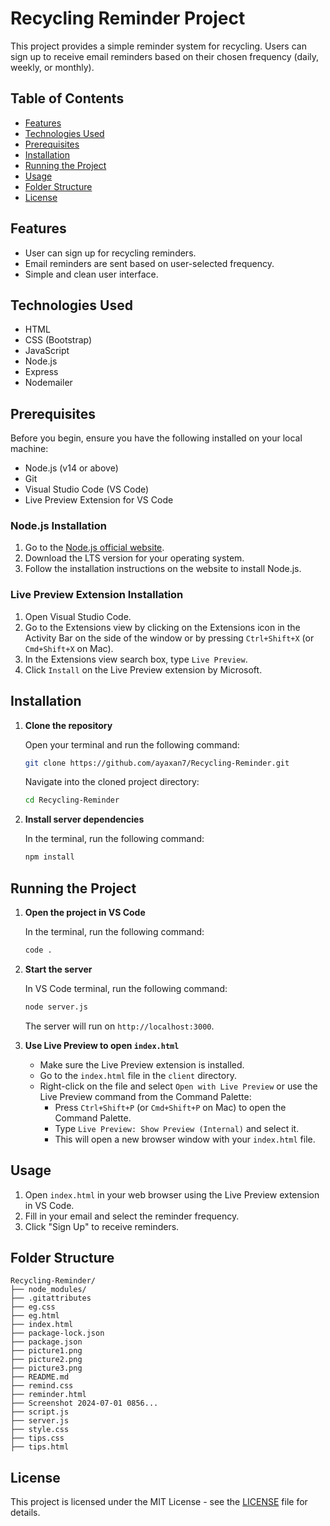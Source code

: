 # Recycling Reminder Project

This project provides a simple reminder system for recycling. Users can sign up to receive email reminders based on their chosen frequency (daily, weekly, or monthly).

## Table of Contents

- [Features](#features)
- [Technologies Used](#technologies-used)
- [Prerequisites](#prerequisites)
- [Installation](#installation)
- [Running the Project](#running-the-project)
- [Usage](#usage)
- [Folder Structure](#folder-structure)
- [License](#license)


## Features

- User can sign up for recycling reminders.
- Email reminders are sent based on user-selected frequency.
- Simple and clean user interface.

## Technologies Used

- HTML
- CSS (Bootstrap)
- JavaScript
- Node.js
- Express
- Nodemailer

## Prerequisites

Before you begin, ensure you have the following installed on your local machine:

- Node.js (v14 or above)
- Git
- Visual Studio Code (VS Code)
- Live Preview Extension for VS Code

### Node.js Installation

1. Go to the [Node.js official website](https://nodejs.org/).
2. Download the LTS version for your operating system.
3. Follow the installation instructions on the website to install Node.js.

### Live Preview Extension Installation

1. Open Visual Studio Code.
2. Go to the Extensions view by clicking on the Extensions icon in the Activity Bar on the side of the window or by pressing `Ctrl+Shift+X` (or `Cmd+Shift+X` on Mac).
3. In the Extensions view search box, type `Live Preview`.
4. Click `Install` on the Live Preview extension by Microsoft.

## Installation

1. **Clone the repository**

   Open your terminal and run the following command:

   ```sh
   git clone https://github.com/ayaxan7/Recycling-Reminder.git
   ```

   Navigate into the cloned project directory:

   ```sh
   cd Recycling-Reminder
   ```

2. **Install server dependencies**

   In the terminal, run the following command:

   ```sh
   npm install
   ```

## Running the Project

1. **Open the project in VS Code**

   In the terminal, run the following command:

   ```sh
   code .
   ```

2. **Start the server**

   In VS Code terminal, run the following command:

   ```sh
   node server.js
   ```

   The server will run on `http://localhost:3000`.

3. **Use Live Preview to open `index.html`**

   - Make sure the Live Preview extension is installed.
   - Go to the `index.html` file in the `client` directory.
   - Right-click on the file and select `Open with Live Preview` or use the Live Preview command from the Command Palette:
     - Press `Ctrl+Shift+P` (or `Cmd+Shift+P` on Mac) to open the Command Palette.
     - Type `Live Preview: Show Preview (Internal)` and select it.
     - This will open a new browser window with your `index.html` file.

## Usage

1. Open `index.html` in your web browser using the Live Preview extension in VS Code.
2. Fill in your email and select the reminder frequency.
3. Click "Sign Up" to receive reminders.

## Folder Structure

```plaintext
Recycling-Reminder/
├── node_modules/
├── .gitattributes
├── eg.css
├── eg.html
├── index.html
├── package-lock.json
├── package.json
├── picture1.png
├── picture2.png
├── picture3.png
├── README.md
├── remind.css
├── reminder.html
├── Screenshot 2024-07-01 0856...
├── script.js
├── server.js
├── style.css
├── tips.css
├── tips.html

```

## License

This project is licensed under the MIT License - see the [LICENSE](LICENSE) file for details.


```